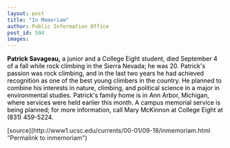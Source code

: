 ```yaml
---
layout: post
title: "In Memoriam"
author: Public Information Office
post_id: 594
images:
---
```


<p>
  <font color="#000000"><b>Patrick Savageau,</b> a junior and a College Eight student, died September 4 of a fall while rock climbing in the Sierra Nevada; he was 20. Patrick's passion was rock climbing, and in the last two years he had achieved recognition as one of the best young climbers in the country. He planned to combine his interests in nature, climbing, and political science in a major in environmental studies. Patrick's family home is in Ann Arbor, Michigan, where services were held earlier this month. A campus memorial service is being planned; for more information, call Mary McKinnon at College Eight at (831) 459-5224.</font>
</p>
<p>
  </p>
[source](http://www1.ucsc.edu/currents/00-01/09-18/inmemoriam.html "Permalink to inmemoriam")
